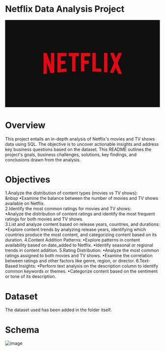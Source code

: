 # Netflix Data Analysis Project

![Netflix logo](https://github.com/vidita30/Netflix_SQL_Project/blob/main/n%20logo.jpg)

# Overview
This project entails an in-depth analysis of Netflix's movies and TV shows data using SQL. The objective is to uncover actionable insights and address key business questions based on the dataset. This README outlines the project's goals, business challenges, solutions, key findings, and conclusions drawn from the analysis.

# Objectives
1.Analyze the distribution of content types (movies vs TV shows): </br>
 &nbsp •Examine the balance between the number of movies and TV shows available on Netflix.</br>
2.Identify the most common ratings for movies and TV shows:</br>
  •Analyze the distribution of content ratings and identify the most frequent ratings for both movies and TV shows.</br>
3.List and analyze content based on release years, countries, and durations:</br>
  •Explore content trends by analyzing release years, identifying which countries produce the most content, and categorizing    content based on its duration.
4.Content Addition Patterns:
  •Explore patterns in content availability based on date_added to Netflix.
  •Identify seasonal or regional trends in content addition.
5.Rating Distribution:
  •Analyze the most common ratings assigned to both movies and TV shows.
  •Examine the correlation between ratings and other factors like genre, region, or director.
6.Text-Based Insights:
  •Perform text analysis on the description column to identify common keywords or themes.
  •Categorize content based on the sentiment or tone of its description.

# Dataset
The dataset used has been added in the folder itself.

# Schema
![image](https://github.com/user-attachments/assets/599ab87a-a5f0-4516-998b-f34f1fd92067)

